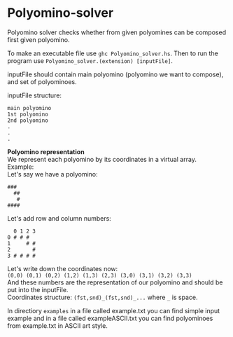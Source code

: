 # Polyomino-solver

Polyomino solver checks whether from given polyomines can be composed first given polyomino.

To make an executable file use `ghc Polyomino_solver.hs`. Then to run the program use `Polyomino_solver.(extension) [inputFile]`.

inputFile should contain main polyomino (polyomino we want to compose), and set of polyominoes.  

inputFile structure:
```
main polyomino
1st polyomino
2nd polyomino
.
.
.
```

**Polyomino representation**  
We represent each polyomino by its coordinates in a virtual array.  
Example:  
Let's say we have a polyomino:  
```
###
  ##
   #
####
```
Let's add row and column numbers:
```
  0 1 2 3
0 # # #
1     # #
2       #
3 # # # #
```

Let's write down the coordinates now:  
`(0,0) (0,1) (0,2) (1,2) (1,3) (2,3) (3,0) (3,1) (3,2) (3,3)`  
And these numbers are the representation of our polyomino and should be put into the inputFile.  
Coordinates structure: `(fst,snd)_(fst,snd)_...` where `_` is space.

In directiory `examples` in a file called example.txt you can find simple input example and in a file called exampleASCII.txt you can find polyominoes from example.txt in ASCII art style.

